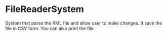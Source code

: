 # FileReaderSystem
System that parse the XML file and allow user to make changes.
It save the file in CSV form.
You can also print the file.
